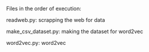 Files in the order of execution:

readweb.py: scrapping the web for data

make_csv_dataset.py: making the dataset for word2vec

word2vec.py: word2vec

